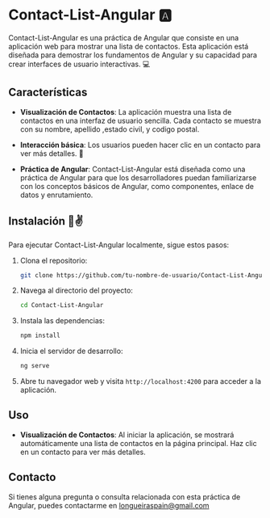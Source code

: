 # Contact-List-Angular 🅰️

Contact-List-Angular es una práctica de Angular que consiste en una aplicación web para mostrar una lista de contactos. Esta aplicación está diseñada para demostrar los fundamentos de Angular y su capacidad para crear interfaces de usuario interactivas. 💻

## Características

- **Visualización de Contactos**: La aplicación muestra una lista de contactos en una interfaz de usuario sencilla. Cada contacto se muestra con su nombre, apellido ,estado civil, y codigo postal.

- **Interacción básica**: Los usuarios pueden hacer clic en un contacto para ver más detalles. 💪

- **Práctica de Angular**: Contact-List-Angular está diseñada como una práctica de Angular para que los desarrolladores puedan familiarizarse con los conceptos básicos de Angular, como componentes, enlace de datos y enrutamiento.

## Instalación 🤖✌️

Para ejecutar Contact-List-Angular localmente, sigue estos pasos:

1. Clona el repositorio:

   ```bash
   git clone https://github.com/tu-nombre-de-usuario/Contact-List-Angular.git
   ```

2. Navega al directorio del proyecto:

   ```bash
   cd Contact-List-Angular
   ```

3. Instala las dependencias:

   ```bash
   npm install
   ```

4. Inicia el servidor de desarrollo:

   ```bash
   ng serve
   ```

5. Abre tu navegador web y visita `http://localhost:4200` para acceder a la aplicación.

## Uso

- **Visualización de Contactos**: Al iniciar la aplicación, se mostrará automáticamente una lista de contactos en la página principal. Haz clic en un contacto para ver más detalles.


## Contacto

Si tienes alguna pregunta o consulta relacionada con esta práctica de Angular, puedes contactarme en longueiraspain@gmail.com
